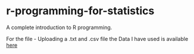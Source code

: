 # r-programming-for-statistics
A complete introduction to R programming. 

For the file - Uploading a .txt and .csv file the Data I have used is available [here](https://docs.google.com/spreadsheets/d/1nk_Q4l75lCNOXODLsCQZ_kwUVD1jdVKfs8on67DecAM/edit?usp=sharing)
